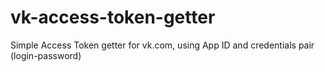 # vk-access-token-getter
Simple Access Token getter for vk.com, using App ID and credentials pair (login-password)
